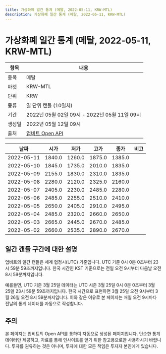 ```yaml
---
title: 가상화폐 일간 통계 (메탈, 2022-05-11, KRW-MTL)
description: 가상화폐 일간 통계 (메탈, 2022-05-11, KRW-MTL)
---
```



가상화폐 일간 통계 (메탈, 2022-05-11, KRW-MTL)
===

|항목|내용|
|--|--|
|종목|메탈|
|마켓|KRW-MTL|
|단위|KRW|
|종류|일 단위 캔들 (10일치)|
|기간|2022년 05월 02일 09시 - 2022년 05월 11일 09시|
|생성일|2022년 05월 12일 09시|
|출처|[업비트 Open API](https://docs.upbit.com)|


|날짜|시가|저가|고가|종가|비고|
|--|--|--|--|--|--|
|2022-05-11|1840.0|1260.0|1875.0|1385.0|    |
|2022-05-10|1845.0|1735.0|2010.0|1835.0|    |
|2022-05-09|2155.0|1830.0|2310.0|1835.0|    |
|2022-05-08|2280.0|2120.0|2325.0|2160.0|    |
|2022-05-07|2405.0|2230.0|2485.0|2280.0|    |
|2022-05-06|2485.0|2255.0|2510.0|2410.0|    |
|2022-05-05|2650.0|2405.0|2910.0|2495.0|    |
|2022-05-04|2485.0|2320.0|2660.0|2650.0|    |
|2022-05-03|2665.0|2445.0|2670.0|2485.0|    |
|2022-05-02|2660.0|2535.0|2890.0|2670.0|    |


일간 캔들 구간에 대한 설명
---


업비트의 일간 캔들은 세계 협정시(UTC) 기준입니다. 
UTC 기준 0시 0분 0초부터 23시 59분 59초까지입니다. 
한국 시간인 KST 기준으로는 전일 오전 9시부터 다음날 오전 8시 59분까지입니다. 


예를들면, UTC 기준 3월 25일 데이터는 UTC 시준 3월 25일 0시 0분 0초부터 3월 25일 23시 59분 59초까지입니다. 
한국 시간으로 표현하면 3월 25일 오전 9시부터 3월 26일 오전 8시 59분까지입니다. 
이와 같은 이유로 본 페이지는 매일 오전 9시마다 전날의 통계 데이터를 자동으로 작성합니다. 


주의
---


본 페이지는 업비트의 Open API를 통하여 자동으로 생성된 페이지입니다. 
단순한 통계 데이터만 제공하고, 자료를 통해 인사이트를 얻기 위한 참고용으로만 사용하시기 바랍니다. 
투자를 권유하는 것은 아니며, 투자에 대한 모든 책임은 투자자 본인에게 있습니다. 
